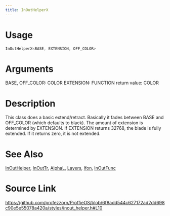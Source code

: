 ```yaml
---
title: InOutHelperX
---
```


# Usage
```cpp
InOutHelperX<BASE, EXTENSION, OFF_COLOR>
```

# Arguments
BASE, OFF_COLOR: COLOR
EXTENSION: FUNCTION
return value: COLOR

# Description
This class does a basic extend/retract. Basically it fades between
BASE and OFF_COLOR (which defaults to black). The amount of extension
is determined by EXTENSION. If EXTENSION returns 32768, the blade is fully
extended. If it returns zero, it is not extended.

# See Also
[InOutHelper](/config/styles/InOutHelper.html), [InOutTr](/config/styles/InOutTr.html), [AlphaL](/config/styles/AlphaL.html), [Layers](/config/styles/Layers.html), [Ifon](/config/functions/Ifon.html), [InOutFunc](/config/functions/InOutFunc.html)

# Source Link
https://github.com/profezzorn/ProffieOS/blob/6f8add544c627172ad2dd698c90e5e55078a420a/styles/inout_helper.h#L10
